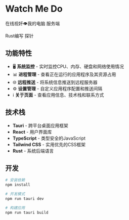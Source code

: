 # Watch Me Do

在线视奸👁我的电脑 服务端

Rust编写 探针

## 功能特性

- 🖥️ **系统监控** - 实时监控CPU、内存、硬盘和网络使用情况
- 📊 **进程管理** - 查看正在运行的应用程序及其资源占用
- 🌐 **远程推送** - 将系统信息推送到远程服务器
- ⚙️ **设置管理** - 自定义应用程序配置和推送间隔
- ℹ️ **关于页面** - 查看应用信息、技术栈和联系方式

## 技术栈

- **Tauri** - 跨平台桌面应用框架
- **React** - 用户界面库
- **TypeScript** - 类型安全的JavaScript
- **Tailwind CSS** - 实用优先的CSS框架
- **Rust** - 系统后端语言

## 开发

```bash
# 安装依赖
npm install

# 开发模式
npm run tauri dev

# 构建应用
npm run tauri build
```